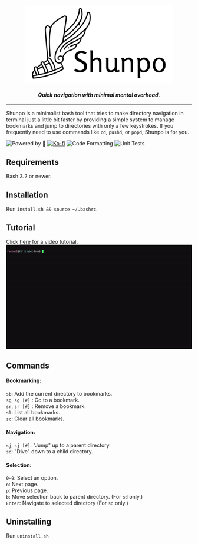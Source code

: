 <div align="center">
  <picture>
    <source srcset="assets/shunpo_logo.png" media="(prefers-color-scheme: dark)">
    <img src="assets/shunpo_logo_inverted.png" alt="Logo" width="400" style="margin: 0; padding: 0;">
  </picture>
  <h4><i>Quick navigation with minimal mental overhead.</i></h4>
</div>

----
Shunpo is a minimalist bash tool that tries to make directory navigation in terminal just a little bit faster by providing a simple system to manage bookmarks and jump to directories with only a few keystrokes.
If you frequently need to use commands like `cd`, `pushd`, or `popd`, Shunpo is for you.  

![Powered by 🍵](https://img.shields.io/badge/Powered%20by-%F0%9F%8D%B5-blue?style=flat-square)
[![Ko-fi](https://img.shields.io/badge/Ko--fi-Buy%20me%20Tea-ff5f5f?logo=kofi&style=flat-square)](https://ko-fi.com/egurapha)
![Code Formatting](https://img.shields.io/github/actions/workflow/status/egurapha/Shunpo/code_formatting.yml?branch=main&label=Code%20Formatting&style=flat-square)
![Unit Tests](https://img.shields.io/github/actions/workflow/status/egurapha/Shunpo/unit_testing.yml?branch=main&label=Unit%20Tests&style=flat-square)

Requirements
----
Bash 3.2 or newer.

Installation
----
Run `install.sh && source ~/.bashrc`.

Tutorial
----
Click [here](https://www.youtube.com/watch?v=TN66A3MPo50) for a video tutorial.  
<img src="assets/shunpo_demo.gif" width="600" height="auto" alt="Shunpo Demo">

Commands
----
#### Bookmarking:
`sb`: Add the current directory to bookmarks.  
`sg`, `sg [#]` : Go to a bookmark.  
`sr`, `sr [#]` : Remove a bookmark.  
`sl`: List all bookmarks.  
`sc`: Clear all bookmarks.   

#### Navigation:
`sj`, `sj [#]`: "Jump" up to a parent directory.  
`sd`: "Dive" down to a child directory.

#### Selection:
`0~9`: Select an option.  
`n`: Next page.  
`p`: Previous page.  
`b`: Move selection back to parent directory. (For `sd` only.)  
`Enter`: Navigate to selected directory (For `sd` only.)  
 
Uninstalling
----
Run `uninstall.sh`

